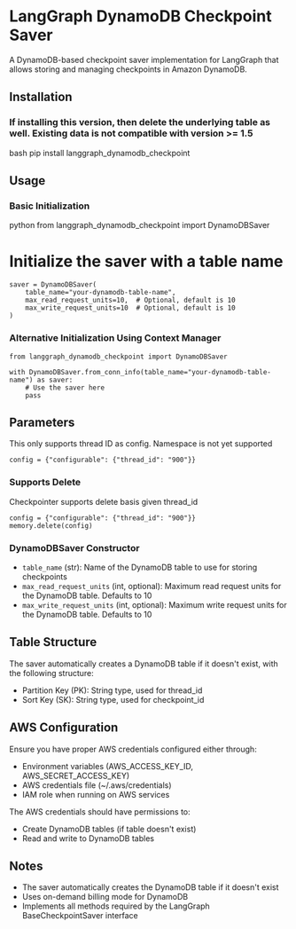 # LangGraph DynamoDB Checkpoint Saver

A DynamoDB-based checkpoint saver implementation for LangGraph that allows storing and managing checkpoints in Amazon DynamoDB.

## Installation
### If installing this version, then delete the underlying table as well. Existing data is not compatible with version >= 1.5
bash
pip install langgraph_dynamodb_checkpoint


## Usage

### Basic Initialization

python
from langgraph_dynamodb_checkpoint import DynamoDBSaver

# Initialize the saver with a table name
```
saver = DynamoDBSaver(
    table_name="your-dynamodb-table-name",
    max_read_request_units=10,  # Optional, default is 10
    max_write_request_units=10  # Optional, default is 10
)
```

### Alternative Initialization Using Context Manager

```
from langgraph_dynamodb_checkpoint import DynamoDBSaver

with DynamoDBSaver.from_conn_info(table_name="your-dynamodb-table-name") as saver:
    # Use the saver here
    pass
```

## Parameters
This only supports thread ID as config. Namespace is not yet supported
```
config = {"configurable": {"thread_id": "900"}}
```

### Supports Delete
Checkpointer supports delete basis given thread_id
```
config = {"configurable": {"thread_id": "900"}}
memory.delete(config)
```
### DynamoDBSaver Constructor

- `table_name` (str): Name of the DynamoDB table to use for storing checkpoints
- `max_read_request_units` (int, optional): Maximum read request units for the DynamoDB table. Defaults to 10
- `max_write_request_units` (int, optional): Maximum write request units for the DynamoDB table. Defaults to 10

## Table Structure

The saver automatically creates a DynamoDB table if it doesn't exist, with the following structure:

- Partition Key (PK): String type, used for thread_id
- Sort Key (SK): String type, used for checkpoint_id

## AWS Configuration

Ensure you have proper AWS credentials configured either through:
- Environment variables (AWS_ACCESS_KEY_ID, AWS_SECRET_ACCESS_KEY)
- AWS credentials file (~/.aws/credentials)
- IAM role when running on AWS services

The AWS credentials should have permissions to:
- Create DynamoDB tables (if table doesn't exist)
- Read and write to DynamoDB tables

## Notes

- The saver automatically creates the DynamoDB table if it doesn't exist
- Uses on-demand billing mode for DynamoDB
- Implements all methods required by the LangGraph BaseCheckpointSaver interface